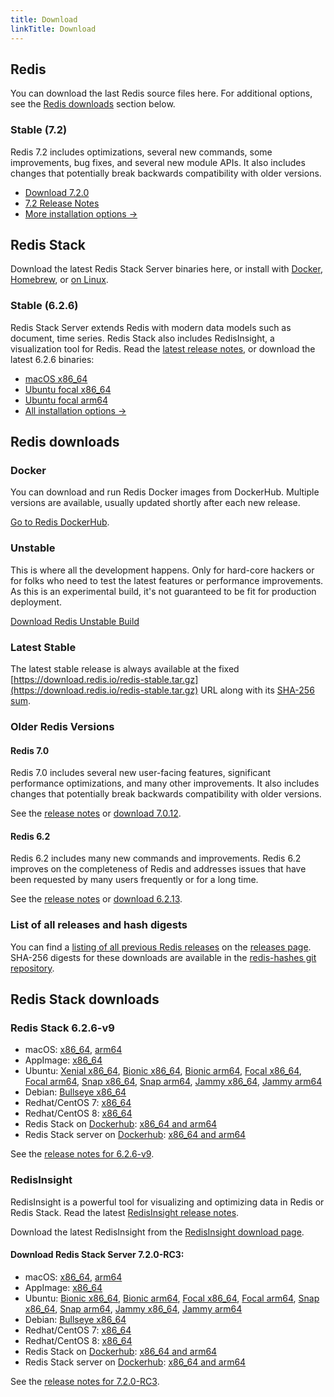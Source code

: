 ```yaml
---
title: Download
linkTitle: Download
---
```

<div class="download-cards">
<div id="download-redis">

## Redis

You can download the last Redis source files here. For additional options, see the [Redis downloads](#redis-downloads) section below.

### Stable (7.2)

Redis 7.2 includes optimizations, several new commands, some improvements, bug fixes, and several new module APIs. It also includes changes that potentially break backwards compatibility with older versions.

* [Download 7.2.0](https://github.com/redis/redis/archive/7.2.0.tar.gz)
* [7.2 Release Notes](https://raw.githubusercontent.com/redis/redis/7.2/00-RELEASENOTES)
* [More installation options ->](#redis-downloads)

</div>

<div id="download-redis-stack">

## Redis Stack

Download the latest Redis Stack Server binaries here, or install with [Docker](/docs/getting-started/install-stack/docker/), [Homebrew](/docs/stack/get-started/install/mac-os), or [on Linux](/docs/stack/get-started/install/linux).

### Stable (6.2.6)

Redis Stack Server extends Redis with modern data models such as document, time series. Redis Stack also includes RedisInsight, a visualization tool for Redis. Read the [latest release notes](https://github.com/redis-stack/redis-stack/releases/tag/v6.2.6-v9), or download the latest 6.2.6 binaries:

* [macOS x86_64](https://packages.redis.io/redis-stack/redis-stack-server-6.2.6-v9.catalina.x86_64.zip)
* [Ubuntu focal x86_64](https://packages.redis.io/redis-stack/redis-stack-server-6.2.6-v9.focal.x86_64.tar.gz)
* [Ubuntu focal arm64](https://packages.redis.io/redis-stack/redis-stack-server-6.2.6-v9.focal.arm64.tar.gz)
* [All installation options ->](#redis-stack-downloads)
</div>
</div>

<div id="download-details">

## Redis downloads

### Docker

You can download and run Redis Docker images from DockerHub. Multiple versions are available, usually updated shortly after each new release.

[Go to Redis DockerHub](https://hub.docker.com/_/redis).

### Unstable

This is where all the development happens. Only for hard-core hackers or for folks who need to test the latest features or performance improvements. As this is an experimental build, it's not guaranteed to be fit for production deployment.

[Download Redis Unstable Build](https://github.com/redis/redis/archive/unstable.tar.gz)

### Latest Stable

The latest stable release is always available at the fixed [https://download.redis.io/redis-stable.tar.gz](https://download.redis.io/redis-stable.tar.gz) URL along with its [SHA-256 sum](https://download.redis.io/redis-stable.tar.gz.SHA256SUM).

### Older Redis Versions

#### Redis 7.0

Redis 7.0 includes several new user-facing features, significant performance optimizations, and many other improvements. It also includes changes that potentially break backwards compatibility with older versions.

See the [release notes](https://raw.githubusercontent.com/redis/redis/7.0/00-RELEASENOTES) or [download 7.0.12](https://download.redis.io/releases/redis-7.0.12.tar.gz).

#### Redis 6.2

Redis 6.2 includes many new commands and improvements. Redis 6.2 improves on the completeness of Redis and addresses issues that have been requested by many users frequently or for a long time.

See the [release notes](https://raw.githubusercontent.com/redis/redis/6.2/00-RELEASENOTES) or [download 6.2.13](https://download.redis.io/releases/redis-6.2.13.tar.gz).


### List of all releases and hash digests

You can find a [listing of all previous Redis releases](https://download.redis.io/releases/) on the [releases page](https://download.redis.io/releases/). SHA-256 digests for these downloads are available in the [redis-hashes git repository](https://github.com/redis/redis-hashes/).

## Redis Stack downloads

### Redis Stack 6.2.6-v9

* macOS: [x86_64](https://packages.redis.io/redis-stack/redis-stack-server-6.2.6-v9.catalina.x86_64.zip), [arm64](https://packages.redis.io/redis-stack/redis-stack-server-6.2.6-v9.monterey.arm64.zip)
* AppImage: [x86_64](https://packages.redis.io/redis-stack/redis-stack-server-6.2.6-v9-x86_64.AppImage)
* Ubuntu: [Xenial x86_64](https://packages.redis.io/redis-stack/redis-stack-server-6.2.6-v9.xenial.x86_64.tar.gz), [Bionic x86_64](https://packages.redis.io/redis-stack/redis-stack-server-6.2.6-v9.bionic.x86_64.tar.gz), [Bionic arm64](https://packages.redis.io/redis-stack/redis-stack-server-6.2.6-v9.bionic.arm64.tar.gz), [Focal x86_64](https://packages.redis.io/redis-stack/redis-stack-server-6.2.6-v9.focal.x86_64.tar.gz), [Focal arm64](https://packages.redis.io/redis-stack/redis-stack-server-6.2.6-v9.focal.arm64.tar.gz), [Snap x86_64](https://packages.redis.io/redis-stack/redis-stack-server-6.2.6-v9.x86_64.snap), [Snap arm64](https://packages.redis.io/redis-stack/redis-stack-server-6.2.6-v9.arm64.snap), [Jammy x86_64](https://packages.redis.io/redis-stack/redis-stack-server-6.2.6-v9.jammy.x86_64.tar.gz), [Jammy arm64](https://packages.redis.io/redis-stack/redis-stack-server-6.2.6-v9.jammy.arm64.tar.gz) 
* Debian: [Bullseye x86_64](https://packages.redis.io/redis-stack/redis-stack-server-6.2.6-v9.bullseye.x86_64.tar.gz)
* Redhat/CentOS 7: [x86_64](https://packages.redis.io/redis-stack/redis-stack-server-6.2.6-v9.rhel7.x86_64.tar.gz)
* Redhat/CentOS 8: [x86_64](https://packages.redis.io/redis-stack/redis-stack-server-6.2.6-v9.rhel8.x86_64.tar.gz)
* Redis Stack on [Dockerhub](https://hub.docker.com/u/redis): [x86_64 and arm64](https://hub.docker.com/r/redis/redis-stack)
* Redis Stack server on [Dockerhub](https://hub.docker.com/u/redis): [x86_64 and arm64](https://hub.docker.com/r/redis/redis-stack-server)

See the [release notes for 6.2.6-v9](https://github.com/redis-stack/redis-stack/releases/tag/v6.2.6-v9).

### RedisInsight

RedisInsight is a powerful tool for visualizing and optimizing data in Redis or Redis Stack. Read the latest [RedisInsight release notes](https://github.com/RedisInsight/RedisInsight/releases).

Download the latest RedisInsight from the [RedisInsight download page](https://redis.com/redis-enterprise/redis-insight/).

#### Download Redis Stack Server 7.2.0-RC3:

* macOS: [x86_64](https://packages.redis.io/redis-stack/redis-stack-server-7.2.0-RC3.catalina.x86_64.zip), [arm64](https://packages.redis.io/redis-stack/redis-stack-server-7.2.0-RC3.monterey.arm64.zip)
* AppImage: [x86_64](https://packages.redis.io/redis-stack/redis-stack-server-7.2.0-RC3-x86_64.AppImage)
* Ubuntu: [Bionic x86_64](https://packages.redis.io/redis-stack/redis-stack-server-7.2.0-RC3.bionic.x86_64.tar.gz), [Bionic arm64](https://packages.redis.io/redis-stack/redis-stack-server-7.2.0-RC3.bionic.arm64.tar.gz), [Focal x86_64](https://packages.redis.io/redis-stack/redis-stack-server-7.2.0-RC3.focal.x86_64.tar.gz), [Focal arm64](https://packages.redis.io/redis-stack/redis-stack-server-7.2.0-RC3.focal.arm64.tar.gz), [Snap x86_64](https://packages.redis.io/redis-stack/redis-stack-server-7.2.0-RC3.x86_64.snap), [Snap arm64](https://packages.redis.io/redis-stack/redis-stack-server-7.2.0-RC3.arm64.snap), [Jammy x86_64](https://packages.redis.io/redis-stack/redis-stack-server-7.2.0-RC3.jammy.x86_64.tar.gz), [Jammy arm64](https://packages.redis.io/redis-stack/redis-stack-server-7.2.0-RC3.jammy.arm64.tar.gz)
* Debian: [Bullseye x86_64](https://packages.redis.io/redis-stack/redis-stack-server-7.2.0-RC3.bullseye.x86_64.tar.gz)
* Redhat/CentOS 7: [x86_64](https://packages.redis.io/redis-stack/redis-stack-server-7.2.0-RC3.rhel7.x86_64.tar.gz)
* Redhat/CentOS 8: [x86_64](https://packages.redis.io/redis-stack/redis-stack-server-7.2.0-RC3.rhel8.x86_64.tar.gz)
* Redis Stack on [Dockerhub](https://hub.docker.com/u/redis): [x86_64 and arm64](https://hub.docker.com/r/redis/redis-stack)
* Redis Stack server on [Dockerhub](https://hub.docker.com/u/redis): [x86_64 and arm64](https://hub.docker.com/r/redis/redis-stack-server)

See the [release notes for 7.2.0-RC3](https://github.com/redis-stack/redis-stack/releases/tag/v7.2.0-rc3).
  

</div>
